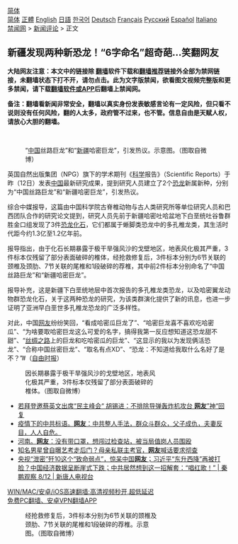  <!-- 面包屑导航 --> <div class="breadcrumb"><!-- GTranslate: https://gtranslate.io/ -->  <div class="switcher notranslate">  <div class="selected">  <a href="#" onclick="return false;"> 简体</a>  </div>  <div class="option">  <a href="https://www.bannedbook.org" onclick="doGTranslate('zh-CN|zh-CN');jQuery('div.switcher div.selected a').html(jQuery(this).html());return false;" title="简体中文" class="nturl selected"> 简体</a>  <a href="https://www.bannedbook.org/zh-tw/" onclick="doGTranslate('zh-CN|zh-TW');jQuery('div.switcher div.selected a').html(jQuery(this).html());return false;" title="繁體中文" class="nturl"> 正體</a>  <a href="https://www.bannedbook.org/en/" onclick="doGTranslate('zh-CN|en');jQuery('div.switcher div.selected a').html(jQuery(this).html());return false;" title="English" class="nturl"> English</a>  <a href="https://www.bannedbook.org/ja/" onclick="doGTranslate('zh-CN|ja');jQuery('div.switcher div.selected a').html(jQuery(this).html());return false;" title="日本語" class="nturl"> 日語</a>  <a href="https://www.bannedbook.org/ko/" onclick="doGTranslate('zh-CN|ko');jQuery('div.switcher div.selected a').html(jQuery(this).html());return false;" title="한국어" class="nturl"> 한국어</a>  <a href="https://www.bannedbook.org/de/" onclick="doGTranslate('zh-CN|de');jQuery('div.switcher div.selected a').html(jQuery(this).html());return false;" title="Deutsch" class="nturl"> Deutsch</a>  <a href="https://www.bannedbook.org/fr/" onclick="doGTranslate('zh-CN|fr');jQuery('div.switcher div.selected a').html(jQuery(this).html());return false;" title="Français" class="nturl"> Français</a>  <a href="https://www.bannedbook.org/ru/" onclick="doGTranslate('zh-CN|ru');jQuery('div.switcher div.selected a').html(jQuery(this).html());return false;" title="Русский" class="nturl"> Русский</a>  <a href="https://www.bannedbook.org/es/" onclick="doGTranslate('zh-CN|es');jQuery('div.switcher div.selected a').html(jQuery(this).html());return false;" title="Español" class="nturl"> Español</a>  <a href="https://www.bannedbook.org/it/" onclick="doGTranslate('zh-CN|it');jQuery('div.switcher div.selected a').html(jQuery(this).html());return false;" title="Italiano" class="nturl"> Italiano</a>  </div>  </div>      <div class='breadcrumb-sub'><!-- Breadcrumb NavXT 6.3.0 --> <a href="https://www.bannedbook.org/" class="home">禁闻网</a> &gt; <a href="https://www.bannedbook.org/bnews/comments/" class="category">新闻评论</a> &gt; 正文</div></div><h2>新疆发现两种新恐龙！“6字命名”超奇葩…笑翻网友</h2> <p class="notice"><b>大陆网友注意：本文中的链接除 <a href="https://github.com/bannedbook/fanqiang" >翻墙</a>软件下载和<a href="https://github.com/killgcd/justmysocks/blob/master/README.md">翻墙推荐</a>链接外全部为禁网链接，未翻墙状态下打不开，请勿点击。此为文字版禁闻，欲看图文视频完整版和更多禁闻，请下载<a href="https://github.com/bannedbook/fanqiang">翻墙软件或APP</a>后翻墙上禁闻网。</p><p>备注：翻墙看新闻非常安全，翻墙以真实身份发表敏感言论有一定风险，但只看不说则没有任何风险，翻的人太多，政府管不过来，也不管。信息自由是天赋人权，请放心大胆的翻墙。</b></p>  <div class="entry"> <br /> <figure><a href="https://i1.wp.com/upload-images-bucket-v64rleca837do.s3.eu-west-1.amazonaws.com/wp-content/uploads/2021/08/13081817/0813-%E6%81%90%E9%BE%99-0.jpg?fit=440%2C244&#038;ssl=1" data-caption="“中国丝路巨龙”和“新疆哈密巨龙”，引发热议。示意图。（图取自微博）"></a><figcaption class="wp-caption-text">“<a href="https://www.bannedbook.org/bnews/tag/%E4%B8%AD%E5%9B%BD/" class="st_tag internal_tag" rel="tag" title="标签 中国 下的日志">中国</a>丝路巨龙”和“<a href="https://www.bannedbook.org/bnews/tag/%e6%96%b0%e7%96%86/" class="st_tag internal_tag" rel="tag" title="标签 新疆 下的日志">新疆</a>哈密巨龙”，引发热议。示意图。（图取自微博）</figcaption></figure> <p>英国自然出版集团（NPG）旗下的学术期刊《<span class='wp_keywordlink'><a href="https://www.bannedbook.org/forum11/topic309.html" title="禁片：“科学”的棍子" target="_blank">科学</a></span>报告》（Scientific Reports）于昨（12日）发表<span class='wp_keywordlink_affiliate'><a href="https://www.bannedbook.org/" title="中国" target="_blank">中国</a></span>最新研究成果，提到研究人员建立了2个<a href="https://www.bannedbook.org/bnews/tag/%e6%81%90%e9%be%99/" class="st_tag internal_tag" rel="tag" title="标签 恐龙 下的日志">恐龙</a>新属新种，分别为“中国丝路巨龙”和“新疆哈密巨龙”，引发热议。</p> <p>综合中媒报导，这篇由中国科学院古脊椎动物与古人类研究所等单位研究人员和巴西团队合作的研究论文提到，研究人员先前于新疆哈密吐哈盆地下白垩统吐谷鲁群胜金口组发现了3件<a href="https://www.bannedbook.org/bnews/tag/%E6%81%90%E9%BE%99%E5%8C%96%E7%9F%B3/" class="st_tag internal_tag" rel="tag" title="标签 恐龙化石 下的日志">恐龙化石</a>，它们都属于蜥脚类恐龙中的多孔椎龙类，其生活时代距今约1.3亿至1.2亿年前。</p>  <p>报导指出，由于化石长期暴露于极干旱强风沙的戈壁地区，地表风化极其严重，3件标本仅残留了部分表面破碎的椎体，经抢救修复后，3件标本分别为6节关联的颈椎及颈肋、7节关联的尾椎和1段破碎的荐椎，其中前2件标本分别命名了“中国丝路巨龙”和“新疆哈密巨龙”。</p> <p>报导补充，这是新疆下白垩统地层中首次报告的多孔椎龙类恐龙，以及哈密翼龙动物群恐龙化石，关于这两种恐龙的研究，为该类群演化提供了新的讯息，也进一步证明了亚洲早白垩世多孔椎龙恐龙的广泛多样性。</p>  <p>对此，中国<a href="https://www.bannedbook.org/bnews/tag/%e7%bd%91%e5%8f%8b/" class="st_tag internal_tag" rel="tag" title="标签 网友 下的日志">网友</a>纷纷笑回，“看成哈密瓜巨龙了”、“哈密巨龙喜不喜欢吃哈密瓜”、“为啥要取哈密巨龙这么可爱的名字，搞得我第一反应想知道这恐龙甜不甜”、“<a href="https://www.bannedbook.org/bnews/tag/%E4%B8%9D%E7%BB%B8%E4%B9%8B%E8%B7%AF/" class="st_tag internal_tag" rel="tag" title="标签 丝绸之路 下的日志">丝绸之路</a>上的巨龙和吃哈密瓜的巨龙”、“这显示的我以为发现俩活恐龙”、“合称中国丝密巨龙”、“取名有点XD”、“恐龙：不知道给我取什么名好了是不？”#（<a href="https://www.bannedbook.org/bnews/tag/%e8%87%aa%e7%94%b1%e6%97%b6%e6%8a%a5/" class="st_tag internal_tag" rel="tag" title="标签 自由时报 下的日志">自由时报</a>）</p> <figure id="attachment_53281" aria-describedby="caption-attachment-53281" style="width: 300px" class="wp-caption alignnone"><figcaption id="caption-attachment-53281" class="wp-caption-text">因长期暴露于极干旱强风沙的戈壁地区，地表风化极其严重，3件标本仅残留了部分表面破碎的椎体。（图取自微博）</figcaption></figure> <ul class='op-related-articles' title='相关阅读'> <li><a href='https://www.bannedbook.org/bnews/comments/20210813/1605685.html' target='_blank'>若拜登邀蔡英文出席“民主峰会“ 胡锡进：不排除导弹轰炸机攻台 <b>网友</b>”神“回复</a></li> <li><a href='https://www.bannedbook.org/bnews/bannedvideo/20210813/1605664.html' target='_blank'>疫情下的中共标语。<b>网友</b>：中共整人手法，群众斗群众，父子成仇，夫妻反目，人人自危。</a></li> <li><a href='https://www.bannedbook.org/bnews/bannedvideo/20210813/1605639.html' target='_blank'>河南。<b>网友</b>：没有带口罩，想闯过检查站，被当局值岗人员围殴</a></li> <li><a href='https://www.bannedbook.org/bnews/yule/20210813/1605428.html' target='_blank'>知名男星曾自曝艺考走后门？母亲私联主考官，<b>网友</b>喊话要求彻查</a></li> <li><a href='https://www.bannedbook.org/bnews/bannedvideo/20210813/1605380.html' target='_blank'>央视“泄密”歼10这个“致命弱点”，惊呆中国<b>网友</b>；习近平“东升西降”再被打脸？中国经济数据呈断崖式下跌；中共居然想到这一招解套：“唱红歌！” | 秦鹏观察 8/12 | 新唐人电视台</a></li> </ul> <p class="texttj"> <a href="https://github.com/bannedbook/fanqiang/wiki/V2ray%E6%9C%BA%E5%9C%BA" target="_blank">WIN/MAC/安卓/iOS高速翻墙:高清视频秒开,超低延迟</a><br/> <a href="https://github.com/bannedbook/fanqiang/wiki/%E7%A6%81%E9%97%BB%E7%BD%91%E5%AE%89%E5%8D%93%E7%BF%BB%E5%A2%99%E6%96%B0%E9%97%BBAPP" target="_blank">免费PC翻墙、安卓VPN翻墙APP</a></p> <p></p> <figure id="attachment_53283" aria-describedby="caption-attachment-53283" style="width: 300px" class="wp-caption alignnone"><figcaption id="caption-attachment-53283" class="wp-caption-text">经抢救修复后，3件标本分别为6节关联的颈椎及颈肋、7节关联的尾椎和1段破碎的荐椎。示意图。（图取自微博）</figcaption></figure> </p> <a name='sharetosocial'></a>  <div style="margin-bottom:5px;padding-bottom:5px;clear:both"> <div id="archive-pix-1" class="banner-ads"> <!-- AuctionX Display platform tag START --> <div id="26318x728x90x621x_ADSLOT2" clicktrack="%%CLICK_URL_ESC%%"></div> <!-- AuctionX Display platform tag END --> </div> <div id="archive-pix-2" class="banner-ads"> <!-- AuctionX Display platform tag START --> <div id="26315x300x250x621x_ADSLOT2" clicktrack="%%CLICK_URL_ESC%%"></div> <!-- AuctionX Display platform tag END --> </div> </div>  <div id="archive-pix-1" class="banner-ads"> <!-- AuctionX Display platform tag START --> <div id="26318x728x90x621x_ADSLOT3" clicktrack="%%CLICK_URL_ESC%%"></div> <!-- AuctionX Display platform tag END --> </div> </div><!--END ENTRY--> 